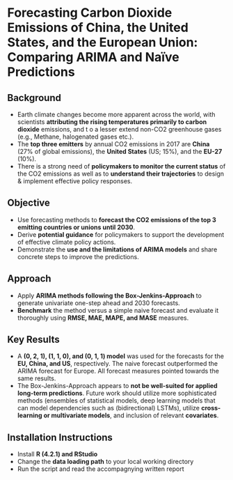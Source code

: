 # Forecasting Carbon Dioxide Emissions of China, the United States, and the European Union: Comparing ARIMA and Naïve Predictions

## Background
* Earth climate changes become more apparent across the world, with scientists **attributing the rising temperatures primarily to carbon dioxide** emissions, and t o a lesser extend non-CO2 greenhouse gases (e.g., Methane, halogenated gases etc.). 
* The **top three emitters** by annual CO2 emissions in 2017 are **China** (27% of global emissions), the **United States** (US; 15%), and the **EU-27** (10%). 
* There is a strong need of **policymakers to monitor the current status** of the CO2 emissions as well as to **understand their trajectories** to design & implement effective policy responses.

## Objective
* Use forecasting methods to **forecast the CO2 emissions of the top 3 emitting countries or unions until 2030**.
* Derive **potential guidance** for policymakers to support the development of effective climate policy actions.
* Demonstrate the **use and the limitations of ARIMA models** and share concrete steps to improve the predictions.

## Approach
* Apply **ARIMA methods following the Box-Jenkins-Approach** to generate univariate one-step ahead and 2030 forecasts. 
* **Benchmark** the method versus a simple naive forecast and evaluate it thoroughly using **RMSE, MAE, MAPE, and MASE** measures.

## Key Results
* A **(0, 2, 1), (1, 1, 0), and (0, 1, 1) model** was used for the forecasts for the **EU, China, and US**, respectively. 
The naive forecast outperformed the ARIMA forecast for Europe. All forecast measures pointed towards the same results. 
* The Box-Jenkins-Approach appears to **not be well-suited for applied long-term predictions**. Future work should utilize more sophisticated methods (ensembles of statistical models, deep learning models that can model dependencies such as (bidirectional) LSTMs), utilize **cross-learning or multivariate models**, and inclusion of relevant **covariates**.

## Installation Instructions
* Install **R (4.2.1) and RStudio**
* Change the **data loading path** to your local working directory
* Run the script and read the accompagnying written report
